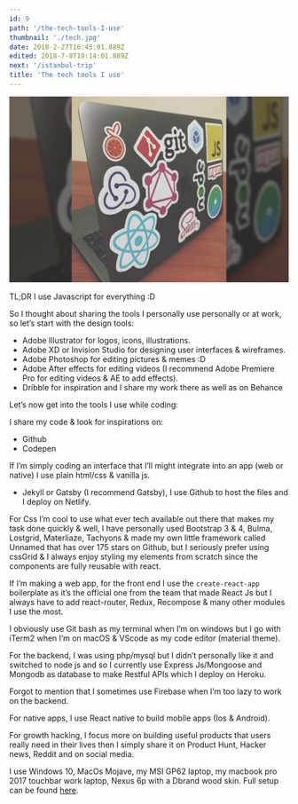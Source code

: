 ```yaml
---
id: 9
path: '/the-tech-tools-I-use'
thumbnail: './tech.jpg'
date: 2018-2-27T16:45:01.889Z
edited: 2018-7-8T19:14:01.889Z
next: '/istanbul-trip'
title: 'The tech tools I use'
---
```


![Tools](tech.jpg "Taken from my Instagram")

TL;DR I use Javascript for everything :D

So I thought about sharing the tools I personally use personally or at work, so let’s start with the design tools:

* Adobe Illustrator for logos, icons, illustrations.
* Adobe XD or Invision Studio for designing user interfaces & wireframes.
* Adobe Photoshop for editing pictures & memes :D
* Adobe After effects for editing videos (I recommend Adobe Premiere Pro for editing videos & AE to add effects).
* Dribble for inspiration and I share my work there as well as on Behance

Let’s now get into the tools I use while coding:

I share my code & look for inspirations on:

* Github
* Codepen

If I’m simply coding an interface that I’ll might integrate into an app (web or native) I use plain html/css & vanilla js.

* Jekyll or Gatsby (I recommend Gatsby), I use Github to host the files and I deploy on Netlify.

For Css I’m cool to use what ever tech available out there that makes my task done quickly & well, I have personally used Bootstrap 3 & 4, Bulma, Lostgrid, Materliaze, Tachyons & made my own little framework called Unnamed that has over 175 stars on Github, but I seriously prefer using cssGrid & I always enjoy styling my elements from scratch since the components are fully reusable with react.

If I’m making a web app, for the front end I use the `create-react-app` boilerplate as it’s the official one from the team that made React Js but I always have to add react-router, Redux, Recompose & many other modules I use the most.

I obviously use Git bash as my terminal when I’m on windows but I go with iTerm2 when I’m on macOS & VScode as my code editor (material theme).

For the backend, I was using php/mysql but I didn’t personally like it and switched to node js and so I currently use Express Js/Mongoose and Mongodb as database to make Restful APIs which I deploy on Heroku.

Forgot to mention that I sometimes use Firebase when I’m too lazy to work on the backend.

For native apps, I use React native to build mobile apps (Ios & Android).

For growth hacking, I focus more on building useful products that users really need in their lives then I simply share it on Product Hunt, Hacker news, Reddit and on social media.

I use Windows 10, MacOs Mojave, my MSI GP62 laptop, my macbook pro 2017 touchbar work laptop, Nexus 6p with a Dbrand wood skin. Full setup can be found [here](https://docs.google.com/document/d/1falYEEHhJxq4HIXwOPoc4lk0AYsfHY4U6ZCcY4Srs8g/edit?usp=sharing).